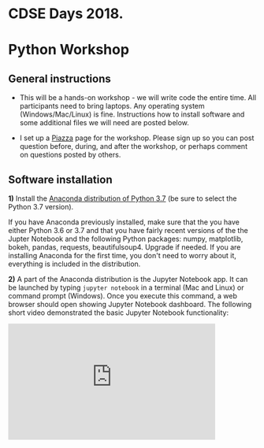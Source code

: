 # CDSE Days 2018. 
# Python Workshop 





##  General instructions

* This will be a hands-on workshop - we will write code the entire time.
All participants need to bring laptops. Any operating system (Windows/Mac/Linux) is fine.
Instructions how to install software and some additional files we will need are posted below.

* I set up a [Piazza](http://piazza.com/buffalo/spring2019/cdsepython) page
for the workshop. Please sign up so you can post question before, during, and after
the workshop, or perhaps comment on questions posted by others.  


## Software installation

**1)** Install the [Anaconda distribution of Python 3.7](https://www.anaconda.com/download)
(be sure to select the Python 3.7 version).

If you have Anaconda previously installed, make sure that the you have either Python 3.6
or 3.7 and that you have fairly recent versions of the the Jupter Notebook and the following
Python packages: numpy, matplotlib, bokeh, pandas, requests, beautifulsoup4. Upgrade if needed.
If you are installing Anaconda for the first time, you don't need to worry about it, everything
is included in the distribution.  

**2)** A part of the Anaconda distribution is the Jupyter Notebook app.  It can be launched by typing 
`jupyter notebook` in a terminal (Mac and Linux)  or command prompt (Windows). Once you execute 
this command, a web browser should open showing Jupyter Notebook dashboard.  The following short
video demonstrated the basic Jupyter Notebook functionality:

<div>
<iframe width="420" height="236" src="https://www.youtube.com/embed/BJnro9jQ3fE?end=188" frameborder="0" allow="accelerometer; autoplay; encrypted-media; gyroscope; picture-in-picture" allowfullscreen>
</div>


<br/>

**3)** Launch Jupyter Notebook and open a new notebook. Copy the following code into an empty 
notebook code cell:

```
import requests
r = requests.get("https://git.io/fhxxf").text
with open("cdse_resources.py", 'w') as f: f.write(r)
import cdse_resources
```

**4)** Execute the cell by pressing the `Shift-Enter` keys. The code will download
a few files over the internet, so you need to be connected to the network before you
execute.

If everything goes fine, you will see a message that your computer is setup
for the workshop:

![Success](images/success.png)

In case you run into difficulties please post a message on [Piazza](http://piazza.com/buffalo/spring2019/cdsepython).
